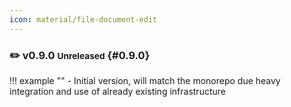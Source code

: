 ```yaml
---
icon: material/file-document-edit
---
```


<style>
    li {margin-bottom: 2px !important;}
    p  {margin-bottom: 2px !important;}
</style>

<!------------------------------------------------------------------------------------------------->

### ✏️ v0.9.0 <small>Unreleased</small> {#0.9.0}

!!! example ""
    - Initial version, will match the monorepo due heavy integration and use of already existing infrastructure
